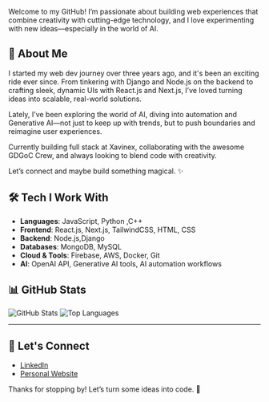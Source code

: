 Welcome to my GitHub! I’m passionate about building web experiences that combine creativity with cutting-edge technology, and I love experimenting with new ideas—especially in the world of AI.

## 🚀 About Me

I started my web dev journey over three years ago, and it's been an exciting ride ever since. From tinkering with Django and Node.js on the backend to crafting sleek, dynamic UIs with React.js and Next.js, I’ve loved turning ideas into scalable, real-world solutions.

Lately, I’ve been exploring the world of AI, diving into automation and Generative AI—not just to keep up with trends, but to push boundaries and reimagine user experiences.

Currently building full stack at Xavinex, collaborating with the awesome GDGoC Crew, and always looking to blend code with creativity.

Let’s connect and maybe build something magical. ✨


## 🛠️ Tech I Work With

- **Languages**: JavaScript, Python ,C++ 
- **Frontend**: React.js, Next.js, TailwindCSS, HTML, CSS  
- **Backend**: Node.js,Django  
- **Databases**: MongoDB, MySQL  
- **Cloud & Tools**: Firebase, AWS, Docker, Git
- **AI**: OpenAI API, Generative AI tools, AI automation workflows

## 📊 GitHub Stats

![GitHub Stats](https://github-readme-stats.vercel.app/api?username=apsdeveloper461&show_icons=true)
![Top Languages](https://github-readme-stats.vercel.app/api/top-langs/?username=apsdeveloper461&layout=compact)


---

## 🤝 Let's Connect

- [LinkedIn](https://www.linkedin.com/in/mehboob-alam-3999822b3/)
- [Personal Website](http://mehboobalam.vercel.app/)

Thanks for stopping by! Let’s turn some ideas into code. 🚀

